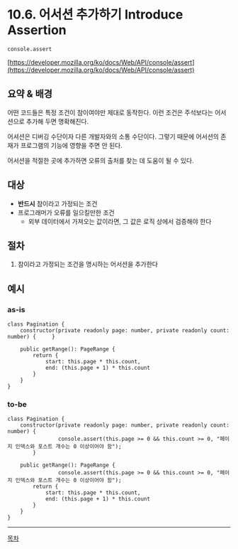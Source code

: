 # 10.6. 어서션 추가하기 Introduce Assertion

`console.assert`

[https://developer.mozilla.org/ko/docs/Web/API/console/assert](https://developer.mozilla.org/ko/docs/Web/API/console/assert)

## 요약 & 배경

어떤 코드들은 특정 조건이 참이여야만 제대로 동작한다. 이런 조건은 주석보다는 어서션으로 추가해 두면 명확해진다.

어셔션은 디버깅 수단이자 다른 개발자와의 소통 수단이다. 그렇기 때문에 어서션의 존재가 프로그램의 기능에 영향을 주면 안 된다.

어서션을 적절한 곳에 추가하면 오류의 출처를 찾는 데 도움이 될 수 있다.

## 대상

- **반드시** 참이라고 가정되는 조건
- 프로그래머가 오류를 일으킬만한 조건
    - 외부 데이터에서 가져오는 값이라면, 그 값은 로직 상에서 검증해야 한다

## 절차

1. 참이라고 가정되는 조건을 명시하는 어서션을 추가한다

## 예시

### as-is

```tsx
class Pagination {
    constructor(private readonly page: number, private readonly count: number) {     }

    public getRange(): PageRange {
        return {
            start: this.page * this.count,
            end: (this.page + 1) * this.count
        }
    }
}
```

### to-be
```tsx
class Pagination {
    constructor(private readonly page: number, private readonly count: number) {     
				console.assert(this.page >= 0 && this.count >= 0, "페이지 인덱스와 포스트 개수는 0 이상이어야 함");
		}

    public getRange(): PageRange {
				console.assert(this.page >= 0 && this.count >= 0, "페이지 인덱스와 포스트 개수는 0 이상이어야 함");
        return {
            start: this.page * this.count,
            end: (this.page + 1) * this.count
        }
    }
}
```

---
[목차](../README.md)
